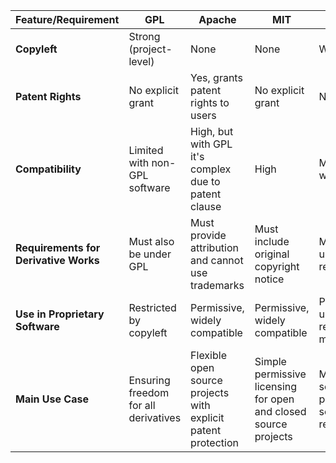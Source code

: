 | Feature/Requirement                   | GPL                                  | Apache                                                        | MIT                                                             | MPL                                                                        | BSD                                                                      |
| ------------------------------------- | ------------------------------------ | ------------------------------------------------------------- | --------------------------------------------------------------- | -------------------------------------------------------------------------- | ------------------------------------------------------------------------ |
| **Copyleft**                          | Strong (project-level)               | None                                                          | None                                                            | Weak (file-level)                                                          | None                                                                     |
| **Patent Rights**                     | No explicit grant                    | Yes, grants patent rights to users                            | No explicit grant                                               | No explicit grant                                                          | No explicit grant                                                        |
| **Compatibility**                     | Limited with non-GPL software        | High, but with GPL it's complex due to patent clause          | High                                                            | Moderate, due to weak copyleft                                             | High                                                                     |
| **Requirements for Derivative Works** | Must also be under GPL               | Must provide attribution and cannot use trademarks            | Must include original copyright notice                          | Modified files under MPL must remain under MPL                             | Must provide attribution, specific clauses vary                          |
| **Use in Proprietary Software**       | Restricted by copyleft               | Permissive, widely compatible                                 | Permissive, widely compatible                                   | Permissive for unmodified files, restrictions on modified MPL files        | Permissive, widely compatible                                            |
| **Main Use Case**                     | Ensuring freedom for all derivatives | Flexible open source projects with explicit patent protection | Simple permissive licensing for open and closed source projects | Mixed open source/proprietary projects, with some open source requirements | Simple permissive licensing, often for academic and open source projects |
